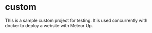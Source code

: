 # custom
This is a sample custom project for testing. It is used concurrently with docker to deploy a website with Meteor Up.
